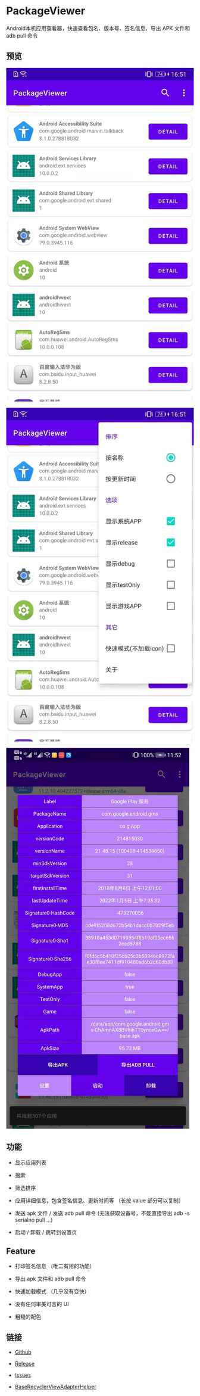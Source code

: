# PackageViewer

 Android本机应用查看器，快速查看包名、版本号、签名信息、导出 APK 文件和 adb pull 命令

## 预览

![1](./imgs/1.jpg)

![2](./imgs/2.jpg)

![3](./imgs/3.jpg)

## 功能

- 显示应用列表

- 搜索

- 筛选排序

- 应用详细信息，包含签名信息、更新时间等 （长按 value 部分可以复制）

- 发送 apk 文件 / 发送 adb pull 命令 (无法获取设备号，不能直接导出 adb -s serialno pull ...)

- 启动 / 卸载 / 跳转到设置页

## Feature

- 打印签名信息 （唯二有用的功能）

- 导出 apk 文件和 adb pull 命令

- 快速加载模式 （几乎没有变快）

- 没有任何审美可言的 UI

- 粗糙的配色

## 链接

- [Github](https://github.com/MaYiFei1995/PackageViewer)

- [Release](https://github.com/MaYiFei1995/PackageViewer/releases)

- [Issues](https://github.com/MaYiFei1995/PackageViewer/issues/new)

- [BaseRecyclerViewAdapterHelper](https://github.com/CymChad/BaseRecyclerViewAdapterHelper)